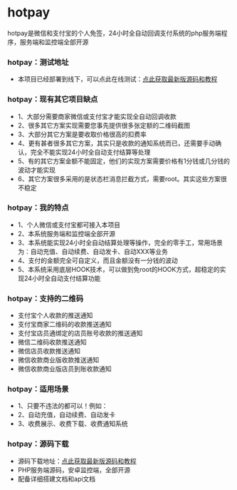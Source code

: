 # hotpay
hotpay是微信和支付宝的个人免签，24小时全自动回调支付系统的php服务端程序，服务端和监控端全部开源

### hotpay：测试地址
 - 本项目已经部署到线下，可以点此在线测试：[点此获取最新版源码和教程](http://hotpay.jmkeji.net/) 
 
### hotpay：现有其它项目缺点
 - 1、大部分需要商家微信或支付宝才能实现全自动回调收款
 - 2、很多其它方案实现需要您事先提供很多张定额的二维码截图
 - 3、大部分其它方案是要收取价格很高的扣费率
 - 4、更有甚者很多其它方案，其实只是收款的通知系统而已，还需要手动确认，完全不能实现24小时全自动支付结算等处理
 - 5、有的其它方案金额不能固定，他们的实现方案需要价格有1分钱或几分钱的波动才能实现
 - 6、其它方案很多采用的是状态栏消息拦截方式，需要root。其实这些方案很不稳定
 
### hotpay：我的特点
 - 1、个人微信或支付宝都可接入本项目
 - 2、本系统服务端和监控端全部开源
 - 3、本系统能实现24小时全自动结算处理等操作，完全的零手工，常用场景为：自动充值、自动续费、自动发卡、自动XXX等业务
 - 4、支付的金额完全可自定义，而且金额没有一分钱的波动
 - 5、本系统采用底层HOOK技术，可以做到免root的HOOK方式，超稳定的实现24小时全自动支付结算功能
   
### hotpay：支持的二维码
 - 支付宝个人收款的推送通知
 - 支付宝商家二维码的收款推送通知
 - 支付宝店员通绑定的店员账号收款的推送通知 
 - 微信二维码收款推送通知
 - 微信店员收款推送通知
 - 微信收款商业版收款推送通知
 - 微信收款商业版店员到账收款通知

### hotpay：适用场景
 - 1、只要不违法的都可以！例如：
 - 2、自动充值，自动续费、自动发卡 
 - 3、收费展示、收费下载、收费通知系统 
 

### hotpay：源码下载
 - 源码下载地址：[点此获取最新版源码和教程](http://hotpay.jmkeji.net/) 
 - PHP服务端源码，安卓监控端，全部开源
 - 配备详细搭建文档和api文档
